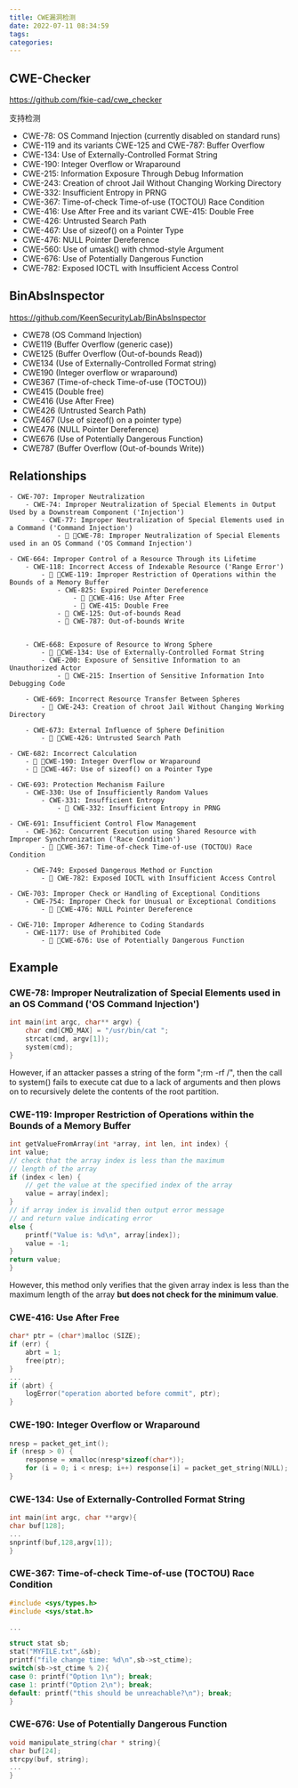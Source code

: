 ```yaml
---
title: CWE漏洞检测
date: 2022-07-11 08:34:59
tags:
categories:
---
```


## CWE-Checker

https://github.com/fkie-cad/cwe_checker

支持检测

- CWE-78: OS Command Injection (currently disabled on standard runs)
- CWE-119 and its variants CWE-125 and CWE-787: Buffer Overflow
- CWE-134: Use of Externally-Controlled Format String
- CWE-190: Integer Overflow or Wraparound
- CWE-215: Information Exposure Through Debug Information
- CWE-243: Creation of chroot Jail Without Changing Working Directory
- CWE-332: Insufficient Entropy in PRNG
- CWE-367: Time-of-check Time-of-use (TOCTOU) Race Condition
- CWE-416: Use After Free and its variant CWE-415: Double Free
- CWE-426: Untrusted Search Path
- CWE-467: Use of sizeof() on a Pointer Type
- CWE-476: NULL Pointer Dereference
- CWE-560: Use of umask() with chmod-style Argument
- CWE-676: Use of Potentially Dangerous Function
- CWE-782: Exposed IOCTL with Insufficient Access Control

## BinAbsInspector

https://github.com/KeenSecurityLab/BinAbsInspector

- CWE78 (OS Command Injection)
- CWE119 (Buffer Overflow (generic case))
- CWE125 (Buffer Overflow (Out-of-bounds Read))
- CWE134 (Use of Externally-Controlled Format string)
- CWE190 (Integer overflow or wraparound)
- CWE367 (Time-of-check Time-of-use (TOCTOU))
- CWE415 (Double free)
- CWE416 (Use After Free)
- CWE426 (Untrusted Search Path)
- CWE467 (Use of sizeof() on a pointer type)
- CWE476 (NULL Pointer Dereference)
- CWE676 (Use of Potentially Dangerous Function)
- CWE787 (Buffer Overflow (Out-of-bounds Write))

## Relationships
```
- CWE-707: Improper Neutralization
    - CWE-74: Improper Neutralization of Special Elements in Output Used by a Downstream Component ('Injection')
        - CWE-77: Improper Neutralization of Special Elements used in a Command ('Command Injection')
            - 🎯 🦴CWE-78: Improper Neutralization of Special Elements used in an OS Command ('OS Command Injection')

- CWE-664: Improper Control of a Resource Through its Lifetime
    - CWE-118: Incorrect Access of Indexable Resource ('Range Error')
        - 🎯 🦴CWE-119: Improper Restriction of Operations within the Bounds of a Memory Buffer
            - CWE-825: Expired Pointer Dereference
                - 🎯 🦴CWE-416: Use After Free
                - 🦴 CWE-415: Double Free
            - 🦴 CWE-125: Out-of-bounds Read
            - 🦴 CWE-787: Out-of-bounds Write


    - CWE-668: Exposure of Resource to Wrong Sphere
        - 🎯 🦴CWE-134: Use of Externally-Controlled Format String
        - CWE-200: Exposure of Sensitive Information to an Unauthorized Actor
            - 🎯 CWE-215: Insertion of Sensitive Information Into Debugging Code

    - CWE-669: Incorrect Resource Transfer Between Spheres
        - 🎯 CWE-243: Creation of chroot Jail Without Changing Working Directory

    - CWE-673: External Influence of Sphere Definition
        - 🎯 🦴CWE-426: Untrusted Search Path

- CWE-682: Incorrect Calculation
    - 🎯 🦴CWE-190: Integer Overflow or Wraparound
    - 🎯 🦴CWE-467: Use of sizeof() on a Pointer Type

- CWE-693: Protection Mechanism Failure
    - CWE-330: Use of Insufficiently Random Values
        - CWE-331: Insufficient Entropy
            - 🎯 CWE-332: Insufficient Entropy in PRNG

- CWE-691: Insufficient Control Flow Management
    - CWE-362: Concurrent Execution using Shared Resource with Improper Synchronization ('Race Condition')
        - 🎯 🦴CWE-367: Time-of-check Time-of-use (TOCTOU) Race Condition
        
    - CWE-749: Exposed Dangerous Method or Function
        - 🎯 CWE-782: Exposed IOCTL with Insufficient Access Control

- CWE-703: Improper Check or Handling of Exceptional Conditions
    - CWE-754: Improper Check for Unusual or Exceptional Conditions
        - 🎯 🦴CWE-476: NULL Pointer Dereference

- CWE-710: Improper Adherence to Coding Standards
    - CWE-1177: Use of Prohibited Code
        - 🎯 🦴CWE-676: Use of Potentially Dangerous Function

```
## Example

### CWE-78: Improper Neutralization of Special Elements used in an OS Command ('OS Command Injection')

``` c
int main(int argc, char** argv) {
    char cmd[CMD_MAX] = "/usr/bin/cat ";
    strcat(cmd, argv[1]);
    system(cmd);
}
```
However, if an attacker passes a string of the form ";rm -rf /", then the call to system() fails to execute cat due to a lack of arguments and then plows on to recursively delete the contents of the root partition.

### CWE-119: Improper Restriction of Operations within the Bounds of a Memory Buffer

``` c
int getValueFromArray(int *array, int len, int index) {
int value;
// check that the array index is less than the maximum
// length of the array
if (index < len) {
    // get the value at the specified index of the array
    value = array[index];
}
// if array index is invalid then output error message
// and return value indicating error
else {
    printf("Value is: %d\n", array[index]);
    value = -1;
}
return value;
}
```

However, this method only verifies that the given array index is less than the maximum length of the array **but does not check for the minimum value**.
### CWE-416: Use After Free
``` c
char* ptr = (char*)malloc (SIZE);
if (err) {
    abrt = 1;
    free(ptr);
}
...
if (abrt) {
    logError("operation aborted before commit", ptr);
}
```
### CWE-190: Integer Overflow or Wraparound
``` c
nresp = packet_get_int();
if (nresp > 0) {
    response = xmalloc(nresp*sizeof(char*));
    for (i = 0; i < nresp; i++) response[i] = packet_get_string(NULL);
}
```

### CWE-134: Use of Externally-Controlled Format String
``` c
int main(int argc, char **argv){
char buf[128];
...
snprintf(buf,128,argv[1]);
}
```
### CWE-367: Time-of-check Time-of-use (TOCTOU) Race Condition
``` c
#include <sys/types.h>
#include <sys/stat.h>

...

struct stat sb;
stat("MYFILE.txt",&sb);
printf("file change time: %d\n",sb->st_ctime);
switch(sb->st_ctime % 2){
case 0: printf("Option 1\n"); break;
case 1: printf("Option 2\n"); break;
default: printf("this should be unreachable?\n"); break;
}
```

### CWE-676: Use of Potentially Dangerous Function
``` c
void manipulate_string(char * string){
char buf[24];
strcpy(buf, string);
...
}
```